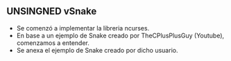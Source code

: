 ## UNSINGNED vSnake
* Se comenzó a implementar la libreria ncurses.
* En base a un ejemplo de Snake creado por TheCPlusPlusGuy (Youtube), comenzamos a entender.
* Se anexa el ejemplo de Snake creado por dicho usuario.
